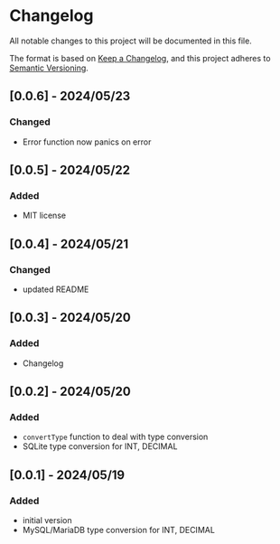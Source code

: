 # Changelog

All notable changes to this project will be documented in this file.

The format is based on [Keep a Changelog](https://keepachangelog.com/en/1.1.0/),
and this project adheres to [Semantic Versioning](https://semver.org/spec/v2.0.0.html).

## [0.0.6] - 2024/05/23
### Changed
- Error function now panics on error


## [0.0.5] - 2024/05/22
### Added
- MIT license

## [0.0.4] - 2024/05/21
### Changed
- updated README

## [0.0.3] - 2024/05/20
### Added
- Changelog

## [0.0.2] - 2024/05/20
### Added
- `convertType` function to deal with type conversion
- SQLite type conversion for INT, DECIMAL

## [0.0.1] - 2024/05/19

### Added
- initial version
- MySQL/MariaDB type conversion for INT, DECIMAL
